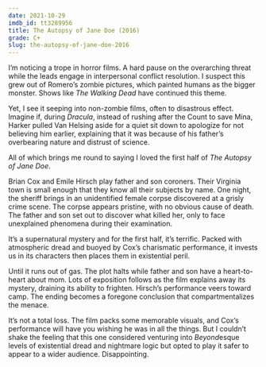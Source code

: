 ```yaml
---
date: 2021-10-29
imdb_id: tt3289956
title: The Autopsy of Jane Doe (2016)
grade: C+
slug: the-autopsy-of-jane-doe-2016
---
```


I’m noticing a trope in horror films. A hard pause on the overarching threat while the leads engage in interpersonal conflict resolution. I suspect this grew out of Romero’s zombie pictures, which painted humans as the bigger monster. Shows like _The Walking Dead_ have continued this theme.

<!-- end -->

Yet, I see it seeping into non-zombie films, often to disastrous effect. Imagine if, during <span data-imdb-id="tt0021814">_Dracula_</span>, instead of rushing after the Count to save Mina, Harker pulled Van Helsing aside for a quiet sit down to apologize for not believing him earlier, explaining that it was because of his father’s overbearing nature and distrust of science.

All of which brings me round to saying I loved the first half of _The Autopsy of Jane Doe_.

Brian Cox and Emile Hirsch play father and son coroners. Their Virginia town is small enough that they know all their subjects by name. One night, the sheriff brings in an unidentified female corpse discovered at a grisly crime scene. The corpse appears pristine, with no obvious cause of death. The father and son set out to discover what killed her, only to face unexplained phenomena during their examination.

It’s a supernatural mystery and for the first half, it’s terrific. Packed with atmospheric dread and buoyed by Cox’s charismatic performance, it invests us in its characters then places them in existential peril.

Until it runs out of gas. The plot halts while father and son have a heart-to-heart about mom. Lots of exposition follows as the film explains away its mystery, draining its ability to frighten. Hirsch’s performance veers toward camp. The ending becomes a foregone conclusion that compartmentalizes the menace.

It’s not a total loss. The film packs some memorable visuals, and Cox’s performance will have you wishing he was in all the things. But I couldn’t shake the feeling that this one considered venturing into <span data-imdb-id="tt0082307">_Beyond_</span>esque levels of existential dread and nightmare logic but opted to play it safer to appear to a wider audience. Disappointing.
